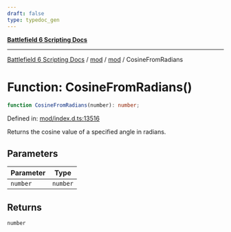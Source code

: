 ```yaml
---
draft: false
type: typedoc_gen
---
```


[**Battlefield 6 Scripting Docs**](../../../_index.md)

***

[Battlefield 6 Scripting Docs](../../../_index.md) / [mod](../../_index.md) / [mod](../_index.md) / CosineFromRadians

# Function: CosineFromRadians()

```ts
function CosineFromRadians(number): number;
```

Defined in: [mod/index.d.ts:13516](https://github.com/battlefield-portal-community/portal-docs/blob/6d87e21c5922a3efb03c634dbe98e5fe6e797672/generators/santiago/mod/index.d.ts#L13516)

Returns the cosine value of a specified angle in radians.

## Parameters

| Parameter | Type |
| ------ | ------ |
| `number` | `number` |

## Returns

`number`
